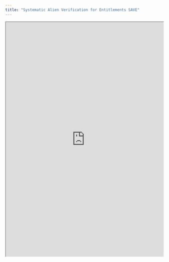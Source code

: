 ```yaml
---
title: "Systematic Alien Verification for Entitlements SAVE"
---
```




<iframe height="750" width="100%" src="https://ewelton.github.io/ktest/wiki.html#Systematic%20Alien%20Verification%20for%20Entitlements%20SAVE"></iframe>
